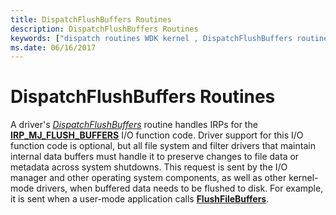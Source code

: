 ```yaml
---
title: DispatchFlushBuffers Routines
description: DispatchFlushBuffers Routines
keywords: ["dispatch routines WDK kernel , DispatchFlushBuffers routine", "DispatchFlushBuffers routine", "IRP_MJ_FLUSH_BUFFERS I/O function code", "flush buffers dispatch routines WDK kernel"]
ms.date: 06/16/2017
---
```


# DispatchFlushBuffers Routines





A driver's [*DispatchFlushBuffers*](/windows-hardware/drivers/ddi/wdm/nc-wdm-driver_dispatch) routine handles IRPs for the [**IRP\_MJ\_FLUSH\_BUFFERS**](./irp-mj-flush-buffers.md) I/O function code. Driver support for this I/O function code is optional, but all file system and filter drivers that maintain internal data buffers must handle it to preserve changes to file data or metadata across system shutdowns. This request is sent by the I/O manager and other operating system components, as well as other kernel-mode drivers, when buffered data needs to be flushed to disk. For example, it is sent when a user-mode application calls [**FlushFileBuffers**](/windows/win32/api/fileapi/nf-fileapi-flushfilebuffers).

 

